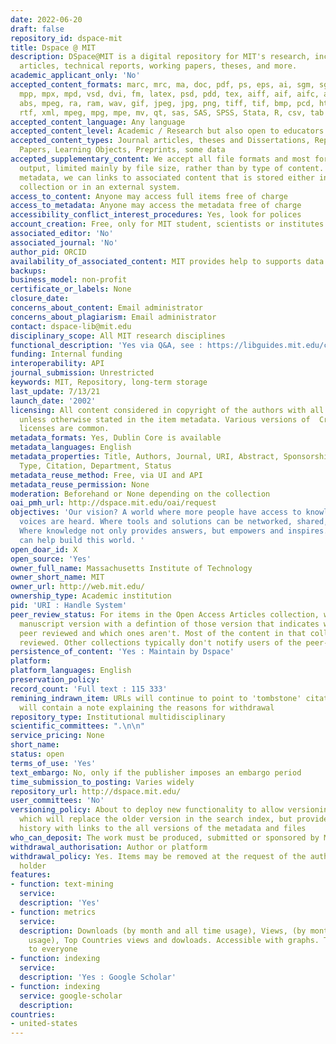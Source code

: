 ```yaml
---
date: 2022-06-20
draft: false
repository_id: dspace-mit
title: Dspace @ MIT
description: DSpace@MIT is a digital repository for MIT's research, including peer-reviewed
  articles, technical reports, working papers, theses, and more.
academic_applicant_only: 'No'
accepted_content_formats: marc, mrc, ma, doc, pdf, ps, eps, ai, sgm, sgml, xls, ppt,
  mpp, mpx, mpd, vsd, dvi, fm, latex, psd, pdd, tex, aiff, aif, aifc, au, snd, mpa,
  abs, mpeg, ra, ram, wav, gif, jpeg, jpg, png, tiff, tif, bmp, pcd, html, htm, txt,
  rtf, xml, mpeg, mpg, mpe, mv, qt, sas, SAS, SPSS, Stata, R, csv, tab
accepted_content_language: Any language
accepted_content_level: Academic / Research but also open to educators
accepted_content_types: Journal articles, theses and Dissertations, Reports and Working
  Papers, Learning Objects, Preprints, some data
accepted_supplementary_content: We accept all file formats and most forms of research
  output, limited mainly by file size, rather than by type of content. Through preprint
  metadata, we can links to associated content that is stored either in another DSpace
  collection or in an external system.
access_to_content: Anyone may access full items free of charge
access_to_metadata: Anyone may access the metadata free of charge
accessibility_conflict_interest_procedures: Yes, look for polices
account_creation: Free, only for MIT student, scientists or institutes linked to MIT
associated_editor: 'No'
associated_journal: 'No'
author_pid: ORCID
availability_of_associated_content: MIT provides help to supports data management
backups:
business_model: non-profit
certificate_or_labels: None
closure_date:
concerns_about_content: Email administrator
concerns_about_plagiarism: Email administrator
contact: dspace-lib@mit.edu
disciplinary_scope: All MIT research disciplines
functional_description: 'Yes via Q&A, see : https://libguides.mit.edu/c.php?g=176372&p=1158910'
funding: Internal funding
interoperability: API
journal_submission: Unrestricted
keywords: MIT, Repository, long-term storage
last_update: 7/13/21
launch_date: '2002'
licensing: All content considered in copyright of the authors with all rights reserved,
  unless otherwise stated in the item metadata. Various versions of  Creative Commons
  licenses are common.
metadata_formats: Yes, Dublin Core is available
metadata_languages: English
metadata_properties: Title, Authors, Journal, URI, Abstract, Sponsorship, Rights,
  Type, Citation, Department, Status
metadata_reuse_method: Free, via UI and API
metadata_reuse_permission: None
moderation: Beforehand or None depending on the collection
oai_pmh_url: http://dspace.mit.edu/oai/request
objectives: 'Our vision? A world where more people have access to knowledge and more
  voices are heard. Where tools and solutions can be networked, shared, and “hacked.”
  Where knowledge not only provides answers, but empowers and inspires. We think libraries
  can help build this world. '
open_doar_id: X
open_source: 'Yes'
owner_full_name: Massachusetts Institute of Technology
owner_short_name: MIT
owner_url: http://web.mit.edu/
ownership_type: Academic institution
pid: 'URI : Handle System'
peer_review_status: For items in the Open Access Articles collection, we post the
  manuscript version with a defintion of those version that indicates which ones are
  peer reviewed and which ones aren't. Most of the content in that collection is peer
  reviewed. Other collections typically don't notify users of the peer-review status.
persistence_of_content: 'Yes : Maintain by Dspace'
platform:
platform_languages: English
preservation_policy:
record_count: 'Full text : 115 333'
remining_indrawn_item: URLs will continue to point to 'tombstone' citations. URLs
  will contain a note explaining the reasons for withdrawal
repository_type: Institutional multidisciplinary
scientific_committees: ".\n\n"
service_pricing: None
short_name:
status: open
terms_of_use: 'Yes'
text_embargo: No, only if the publisher imposes an embargo period
time_submission_to_posting: Varies widely
repository_url: http://dspace.mit.edu/
user_committees: 'No'
versioning_policy: About to deploy new functionality to allow versioning of an item,
  which will replace the older version in the search index, but provide a version
  history with links to the all versions of the metadata and files
who_can_deposit: The work must be produced, submitted or sponsored by MIT faculty.
withdrawal_authorisation: Author or platform
withdrawal_policy: Yes. Items may be removed at the request of the author/copyright
  holder
features:
- function: text-mining
  service:
  description: 'Yes'
- function: metrics
  service:
  description: Downloads (by month and all time usage), Views, (by month and all time
    usage), Top Countries views and dowloads. Accessible with graphs. Those are visible
    to everyone
- function: indexing
  service:
  description: 'Yes : Google Scholar'
- function: indexing
  service: google-scholar
  description:
countries:
- united-states
---
```



